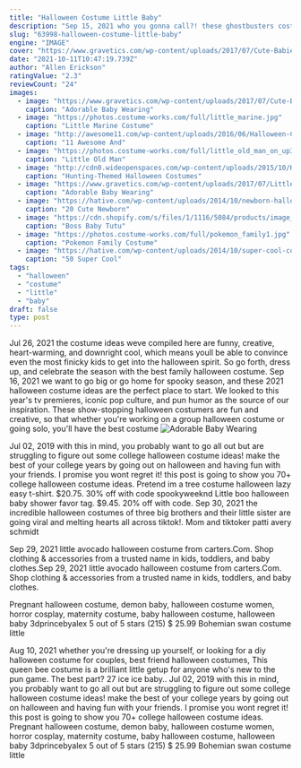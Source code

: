```yaml
---
title: "Halloween Costume Little Baby"
description: "Sep 15, 2021 who you gonna call?! these ghostbusters costumes are classic halloween go-tos that the whole family will love. The one-piece ghostbuster suit makes dressing up easy for you, and the baby marshmallow man costume for your little"
slug: "63998-halloween-costume-little-baby"
engine: "IMAGE"
cover: "https://www.gravetics.com/wp-content/uploads/2017/07/Cute-Babies-Halloween-Costumes.jpg"
date: "2021-10-11T10:47:19.739Z"
author: "Allen Erickson"
ratingValue: "2.3"
reviewCount: "24"
images:
  - image: "https://www.gravetics.com/wp-content/uploads/2017/07/Cute-Babies-Halloween-Costumes.jpg"
    caption: "Adorable Baby Wearing"
  - image: "https://photos.costume-works.com/full/little_marine.jpg"
    caption: "Little Marine Costume"
  - image: "http://awesome11.com/wp-content/uploads/2016/06/Halloween-Costume-Ideas-for-Kids.jpg"
    caption: "11 Awesome And"
  - image: "https://photos.costume-works.com/full/little_old_man_on_up3.jpg"
    caption: "Little Old Man"
  - image: "http://cdn0.wideopenspaces.com/wp-content/uploads/2015/10/Hunter-Costume.jpg"
    caption: "Hunting-Themed Halloween Costumes"
  - image: "https://www.gravetics.com/wp-content/uploads/2017/07/Little-girls-Halloween-costumes-Lucy-Ethel.jpg"
    caption: "Adorable Baby Wearing"
  - image: "https://hative.com/wp-content/uploads/2014/10/newborn-halloween-costumes/5-newborn-halloween-costume-ideas.jpg"
    caption: "20 Cute Newborn"
  - image: "https://cdn.shopify.com/s/files/1/1116/5084/products/image_c95b1ed0-4cff-4e9c-8c4f-d064864180be_grande.jpg?v=1597977614"
    caption: "Boss Baby Tutu"
  - image: "https://photos.costume-works.com/full/pokemon_family1.jpg"
    caption: "Pokemon Family Costume"
  - image: "https://hative.com/wp-content/uploads/2014/10/super-cool-costume-ideas/30-batwoman-costume.jpg"
    caption: "50 Super Cool"
tags:
  - "halloween"
  - "costume"
  - "little"
  - "baby"
draft: false
type: post
---
```


Jul 26, 2021 the costume ideas weve compiled here are funny, creative, heart-warming, and downright cool, which means youll be able to convince even the most finicky kids to get into the halloween spirit. So go forth, dress up, and celebrate the season with the best family halloween costume. Sep 16, 2021 we want to go big or go home for spooky season, and these 2021 halloween costume ideas are the perfect place to start. We looked to this year's tv premieres, iconic pop culture, and pun humor as the source of our inspiration. These show-stopping halloween costumers are fun and creative, so that whether you're working on a group halloween costume or going solo, you'll have the best costume
![Adorable Baby Wearing](https://www.gravetics.com/wp-content/uploads/2017/07/Cute-Babies-Halloween-Costumes.jpg "Adorable Baby Wearing")

Jul 02, 2019 with this in mind, you probably want to go all out but are struggling to figure out some college halloween costume ideas! make the best of your college years by going out on halloween and having fun with your friends. I promise you wont regret it! this post is going to show you 70+ college halloween costume ideas. Pretend im a tree costume halloween lazy easy t-shirt. $20.75. 30% off with code spookyweeknd  Little boo halloween baby shower favor tag. $9.45. 20% off with code. Sep 30, 2021 the incredible halloween costumes of three big brothers and their little sister are going viral  and melting hearts all across tiktok!. Mom and tiktoker patti avery schmidt
<!--inArticleAds-->

<!--galleryOne-->

Sep 29, 2021 little avocado halloween costume from carters.Com. Shop clothing & accessories from a trusted name in kids, toddlers, and baby clothes.Sep 29, 2021 little avocado halloween costume from carters.Com. Shop clothing & accessories from a trusted name in kids, toddlers, and baby clothes.
<!--inArticleAds-->

<!--galleryTwo-->

Pregnant halloween costume, demon baby, halloween costume women, horror cosplay, maternity costume, baby halloween costume, halloween baby 3dprincebyalex 5 out of 5 stars (215) $ 25.99  Bohemian swan costume little
<!--galleryThree-->

Aug 10, 2021 whether you're dressing up yourself, or looking for a diy halloween costume for couples, best friend halloween costumes,  This queen bee costume is a brilliant little getup for anyone who's new to the pun game. The best part? 27 ice ice baby.. Jul 02, 2019 with this in mind, you probably want to go all out but are struggling to figure out some college halloween costume ideas! make the best of your college years by going out on halloween and having fun with your friends. I promise you wont regret it! this post is going to show you 70+ college halloween costume ideas. Pregnant halloween costume, demon baby, halloween costume women, horror cosplay, maternity costume, baby halloween costume, halloween baby 3dprincebyalex 5 out of 5 stars (215) $ 25.99  Bohemian swan costume little